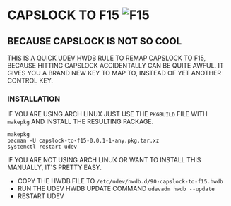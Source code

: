 # CAPSLOCK TO F15 ![F15](http://i.imgur.com/SaN2LIF.png)
## BECAUSE CAPSLOCK IS NOT SO COOL

THIS IS A QUICK UDEV HWDB RULE TO REMAP CAPSLOCK TO F15,
BECAUSE HITTING CAPSLOCK ACCIDENTALLY CAN BE QUITE AWFUL.
IT GIVES YOU A BRAND NEW KEY TO MAP TO, INSTEAD OF YET
ANOTHER CONTROL KEY.

### INSTALLATION

IF YOU ARE USING ARCH LINUX JUST USE THE `PKGBUILD` FILE WITH
`makepkg` AND INSTALL THE RESULTING PACKAGE.

```
makepkg
pacman -U capslock-to-f15-0.0.1-1-any.pkg.tar.xz
systemctl restart udev
```

IF YOU ARE NOT USING ARCH LINUX OR WANT TO INSTALL THIS MANUALLY,
IT'S PRETTY EASY.

* COPY THE HWDB FILE TO `/etc/udev/hwdb.d/90-capslock-to-f15.hwdb`
* RUN THE UDEV HWDB UPDATE COMMAND `udevadm hwdb --update`
* RESTART UDEV
